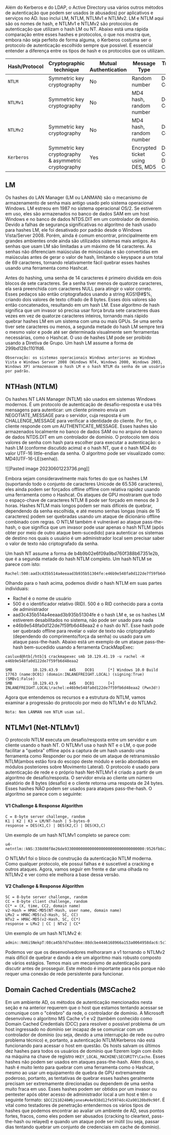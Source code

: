 Além do Kerberos e do LDAP, o Active Directory usa vários outros métodos de autenticação que podem ser usados ​​(e abusados) por aplicativos e serviços no AD. Isso inclui LM, NTLM, NTLMv1 e NTLMv2. LM e NTLM aqui são os nomes de hash, e NTLMv1 e NTLMv2 são protocolos de autenticação que utilizam o hash LM ou NT. Abaixo está uma rápida comparação entre esses hashes e protocolos, o que nos mostra que, embora não seja perfeito de forma alguma, o Kerberos costuma ser o protocolo de autenticação escolhido sempre que possível. É essencial entender a diferença entre os tipos de hash e os protocolos que os utilizam.

|**Hash/Protocol**|**Cryptographic technique**|**Mutual Authentication**|**Message Type**|**Trusted Third Party**|
|---|---|---|---|---|
|`NTLM`|Symmetric key cryptography|No|Random number|Domain Controller|
|`NTLMv1`|Symmetric key cryptography|No|MD4 hash, random number|Domain Controller|
|`NTLMv2`|Symmetric key cryptography|No|MD4 hash, random number|Domain Controller|
|`Kerberos`|Symmetric key cryptography & asymmetric cryptography|Yes|Encrypted ticket using DES, MD5|Domain Controller/Key Distribution Center (KDC)|

## LM

Os hashes do LAN Manager (LM ou LANMAN) são o mecanismo de armazenamento de senha mais antigo usado pelo sistema operacional Windows. LM estreou em 1987 no sistema operacional OS/2. Se estiverem em uso, eles são armazenados no banco de dados SAM em um host Windows e no banco de dados NTDS.DIT ​​em um controlador de domínio. Devido a falhas de segurança significativas no algoritmo de hash usado para hashes LM, ele foi desativado por padrão desde o Windows Vista/Server 2008. Porém, ainda é comum encontrar, principalmente em grandes ambientes onde ainda são utilizados sistemas mais antigos. As senhas que usam LM são limitadas a um máximo de 14 caracteres. As senhas não diferenciam maiúsculas de minúsculas e são convertidas em maiúsculas antes de gerar o valor de hash, limitando o keyspace a um total de 69 caracteres, tornando relativamente fácil quebrar esses hashes usando uma ferramenta como Hashcat.

Antes do hashing, uma senha de 14 caracteres é primeiro dividida em dois blocos de sete caracteres. Se a senha tiver menos de quatorze caracteres, ela será preenchida com caracteres NULL para atingir o valor correto. Esses pedaços são então criptografados usando a string KGS!@#$%, criando dois valores de texto cifrado de 8 bytes. Esses dois valores são então concatenados, resultando em um hash LM. Esse algoritmo de hash significa que um invasor só precisa usar força bruta sete caracteres duas vezes em vez de quatorze caracteres inteiros, tornando mais rápido quebrar hashes LM em um sistema com uma ou mais GPUs. Se uma senha tiver sete caracteres ou menos, a segunda metade do hash LM sempre terá o mesmo valor e pode até ser determinada visualmente sem ferramentas necessárias, como o Hashcat. O uso de hashes LM pode ser proibido usando a Diretiva de Grupo. Um hash LM assume a forma de 299bd128c1101fd6.

`Observação: os sistemas operacionais Windows anteriores ao Windows Vista e Windows Server 2008 (Windows NT4, Windows 2000, Windows 2003, Windows XP) armazenavam o hash LM e o hash NTLM da senha de um usuário por padrão.`

## NTHash (NTLM)

Os hashes NT LAN Manager (NTLM) são usados ​​em sistemas Windows modernos. É um protocolo de autenticação de desafio-resposta e usa três mensagens para autenticar: um cliente primeiro envia um NEGOTIATE_MESSAGE para o servidor, cuja resposta é um CHALLENGE_MESSAGE para verificar a identidade do cliente. Por fim, o cliente responde com um AUTHENTICATE_MESSAGE. Esses hashes são armazenados localmente no banco de dados SAM ou no arquivo de banco de dados NTDS.DIT ​​em um controlador de domínio. O protocolo tem dois valores de senha com hash para escolher para executar a autenticação: o hash LM (conforme discutido acima) e o hash NT, que é o hash MD4 do valor UTF-16 little-endian da senha. O algoritmo pode ser visualizado como: MD4(UTF-16-LE(senha)).

![[Pasted image 20230601223736.png]]

Embora sejam consideravelmente mais fortes do que os hashes LM (suportando todo o conjunto de caracteres Unicode de 65.536 caracteres), eles ainda podem ser forçados offline offline com relativa rapidez usando uma ferramenta como o Hashcat. Os ataques de GPU mostraram que todo o espaço-chave de caracteres NTLM 8 pode ser forçado em menos de 3 horas. Hashes NTLM mais longos podem ser mais difíceis de quebrar, dependendo da senha escolhida, e até mesmo senhas longas (mais de 15 caracteres) podem ser quebradas usando um ataque de dicionário offline combinado com regras. O NTLM também é vulnerável ao ataque pass-the-hash, o que significa que um invasor pode usar apenas o hash NTLM (após obter por meio de outro ataque bem-sucedido) para autenticar os sistemas de destino nos quais o usuário é um administrador local sem precisar saber o valor de texto não criptografado da senha.

Um hash NT assume a forma de b4b9b02e6f09a9bd760f388b67351e2b, que é a segunda metade do hash NTLM completo. Um hash NTLM se parece com isto:

````shell-session
Rachel:500:aad3c435b514a4eeaad3b935b51304fe:e46b9e548fa0d122de7f59fb6d48eaa2:::
````

Olhando para o hash acima, podemos dividir o hash NTLM em suas partes individuais:

- Rachel é o nome de usuário
- 500 é o identificador relativo (RID). 500 é o RID conhecido para a conta de administrador
- aad3c435b514a4eeaad3b935b51304fe é o hash LM e, se os hashes LM estiverem desabilitados no sistema, não pode ser usado para nada
- e46b9e548fa0d122de7f59fb6d48eaa2 é o hash do NT. Esse hash pode ser quebrado offline para revelar o valor de texto não criptografado (dependendo do comprimento/força da senha) ou usado para um ataque pass-the-hash. Abaixo está um exemplo de um ataque pass-the-hash bem-sucedido usando a ferramenta CrackMapExec:

```shell-session
casluxd@htb[/htb]$ crackmapexec smb 10.129.41.19 -u rachel -H e46b9e548fa0d122de7f59fb6d48eaa2

SMB         10.129.43.9     445    DC01      [*] Windows 10.0 Build 17763 (name:DC01) (domain:INLANEFREIGHT.LOCAL) (signing:True) (SMBv1:False)
SMB         10.129.43.9     445    DC01      [+] INLANEFREIGHT.LOCAL\rachel:e46b9e548fa0d122de7f59fb6d48eaa2 (Pwn3d!)
```

Agora que entendemos os recursos e a estrutura do NTLM, vamos examinar a progressão do protocolo por meio do NTLMv1 e do NTLMv2.

`Nota: Nem LANMAN nem NTLM usam sal.`

## NTLMv1 (Net-NTLMv1)

O protocolo NTLM executa um desafio/resposta entre um servidor e um cliente usando o hash NT. O NTLMv1 usa o hash NT e o LM, o que pode facilitar a "quebra" offline após a captura de um hash usando uma ferramenta como Responder ou por meio de um ataque de retransmissão NTLM(ambos estão fora do escopo deste módulo e serão abordados em módulos posteriores sobre Movimento Lateral). O protocolo é usado para autenticação de rede e o próprio hash Net-NTLMv1 é criado a partir de um algoritmo de desafio/resposta. O servidor envia ao cliente um número aleatório de 8 bytes (desafio) e o cliente retorna uma resposta de 24 bytes. Esses hashes NÃO podem ser usados ​​para ataques pass-the-hash. O algoritmo se parece com o seguinte:

#### V1 Challenge & Response Algorithm

```shell-session
C = 8-byte server challenge, random
K1 | K2 | K3 = LM/NT-hash | 5-bytes-0
response = DES(K1,C) | DES(K2,C) | DES(K3,C)
```

Um exemplo de um hash NTLMv1 completo se parece com:

```shell-session
u4-netntlm::kNS:338d08f8e26de93300000000000000000000000000000000:9526fb8c23a90751cdd619b6cea564742e1e4bf33006ba41:cb8086049ec4736c
```

O NTLMv1 foi o bloco de construção da autenticação NTLM moderna. Como qualquer protocolo, ele possui falhas e é suscetível a cracking e outros ataques. Agora, vamos seguir em frente e dar uma olhada no NTLMv2 e ver como ele melhora a base dessa versão.

#### V2 Challenge & Response Algorithm

```shell-session
SC = 8-byte server challenge, random
CC = 8-byte client challenge, random
CC* = (X, time, CC2, domain name)
v2-Hash = HMAC-MD5(NT-Hash, user name, domain name)
LMv2 = HMAC-MD5(v2-Hash, SC, CC)
NTv2 = HMAC-MD5(v2-Hash, SC, CC*)
response = LMv2 | CC | NTv2 | CC*
```

Um exemplo de um hash NTLMv2 é:

```shell-session
admin::N46iSNekpT:08ca45b7d7ea58ee:88dcbe4446168966a153a0064958dac6:5c7830315c7830310000000000000b45c67103d07d7b95acd12ffa11230e0000000052920b85f78d013c31cdb3b92f5d765c783030
```

Podemos ver que os desenvolvedores melhoraram a v1 tornando o NTLMv2 mais difícil de quebrar e dando a ele um algoritmo mais robusto composto de vários estágios. Temos mais um mecanismo de autenticação para discutir antes de prosseguir. Este método é importante para nós porque não requer uma conexão de rede persistente para funcionar.

## Domain Cached Credentials (MSCache2

Em um ambiente AD, os métodos de autenticação mencionados nesta seção e na anterior requerem que o host que estamos tentando acessar se comunique com o "cérebro" da rede, o controlador de domínio. A Microsoft desenvolveu o algoritmo MS Cache v1 e v2 (também conhecido como Domain Cached Credentials (DCC) para resolver o possível problema de um host ingressado no domínio ser incapaz de se comunicar com um controlador de domínio (ou seja, devido a uma interrupção de rede ou outro problema técnico) e, portanto, a autenticação NTLM/Kerberos não está funcionando para acessar o host em questão. Os hosts salvam os últimos dez hashes para todos os usuários de domínio que fizerem login com êxito na máquina na chave de registro `HKEY_LOCAL_MACHINE\SECURITY\Cache`. Esses hashes não podem ser usados ​​em ataques pass-the-hash. Além disso, o hash é muito lento para quebrar com uma ferramenta como o Hashcat, mesmo ao usar um equipamento de quebra de GPU extremamente poderoso, portanto, as tentativas de quebrar esses hashes geralmente precisam ser extremamente direcionadas ou dependem de uma senha muito fraca em uso. Esses hashes podem ser obtidos por um invasor ou pentester após obter acesso de administrador local a um host e têm o seguinte formato: `$DCC2$10240#bjones#e4e938d12fe5974dc42a90120bd9c90f`. É vital como testadores de penetração entendermos os vários tipos de hashes que podemos encontrar ao avaliar um ambiente de AD, seus pontos fortes, fracos, como eles podem ser abusados (cracking to cleartext, pass-the-hash ou relayed) e quando um ataque pode ser inútil (ou seja, passar dias tentando quebrar um conjunto de credenciais em cache de domínio).